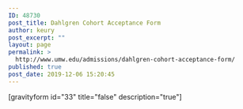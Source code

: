 ```yaml
---
ID: 48730
post_title: Dahlgren Cohort Acceptance Form
author: keury
post_excerpt: ""
layout: page
permalink: >
  http://www.umw.edu/admissions/dahlgren-cohort-acceptance-form/
published: true
post_date: 2019-12-06 15:20:45
---
```

[gravityform id="33" title="false" description="true"]